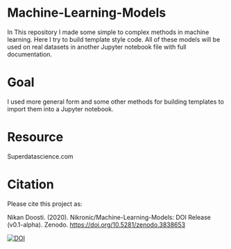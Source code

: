 # Machine-Learning-Models
In This repository I made some simple to complex methods in machine learning. Here I try to build template style code. All of these models will be used on real datasets in another Jupyter notebook file with full documentation.

# Goal
I used more general form and some other methods for building templates to import them into a Jupyter notebook.

# Resource
Superdatascience.com

# Citation
Please cite this project as:

Nikan Doosti. (2020). Nikronic/Machine-Learning-Models: DOI Release (v0.1-alpha). Zenodo. https://doi.org/10.5281/zenodo.3838653

[![DOI](https://zenodo.org/badge/DOI/10.5281/zenodo.3838653.svg)](https://doi.org/10.5281/zenodo.3838653)
